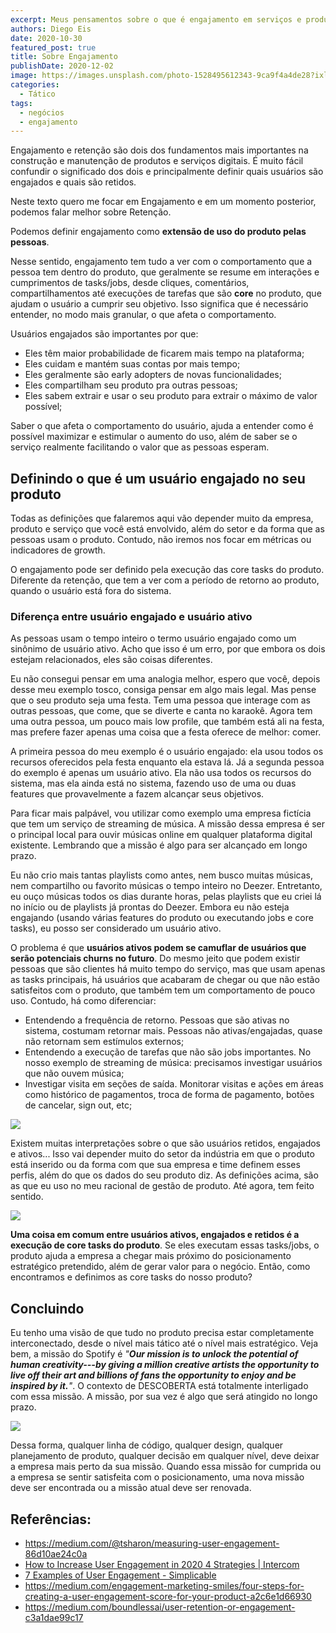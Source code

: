 ```yaml
---
excerpt: Meus pensamentos sobre o que é engajamento em serviços e produtos digitais
authors: Diego Eis
date: 2020-10-30
featured_post: true
title: Sobre Engajamento
publishDate: 2020-12-02
image: https://images.unsplash.com/photo-1528495612343-9ca9f4a4de28?ixlib=rb-1.2.1&ixid=eyJhcHBfaWQiOjEyMDd9&auto=format&fit=crop&w=2767&q=80
categories:
  - Tático
tags:
  - negócios
  - engajamento
---
```


Engajamento e retenção são dois dos fundamentos mais importantes na
construção e manutenção de produtos e serviços digitais. É muito fácil
confundir o significado dos dois e principalmente definir quais usuários
são engajados e quais são retidos. 

Neste texto quero me focar em Engajamento e em um momento posterior,
podemos falar melhor sobre Retenção.

Podemos definir engajamento como **extensão de uso do produto pelas
pessoas**.

Nesse sentido, engajamento tem tudo a ver com o comportamento que a
pessoa tem dentro do produto, que geralmente se resume em interações e
cumprimentos de tasks/jobs, desde cliques, comentários,
compartilhamentos até execuções de tarefas que são **core** no produto,
que ajudam o usuário a cumprir seu objetivo. Isso significa que é
necessário entender, no modo mais granular, o que afeta o
comportamento. 

Usuários engajados são importantes por que:

- Eles têm maior probabilidade de ficarem mais tempo na plataforma;
- Eles cuidam e mantém suas contas por mais tempo;
- Eles geralmente são early adopters de novas funcionalidades;
- Eles compartilham seu produto pra outras pessoas;
- Eles sabem extrair e usar o seu produto para extrair o máximo de valor possível;

Saber o que afeta o comportamento do usuário, ajuda a entender como é
possível maximizar e estimular o aumento do uso, além de saber se o
serviço realmente facilitando o valor que as pessoas esperam. 

Definindo o que é um usuário engajado no seu produto
----------------------------------------------------

Todas as definições que falaremos aqui vão depender muito da empresa,
produto e serviço que você está envolvido, além do setor e da forma que
as pessoas usam o produto. Contudo, não iremos nos focar em métricas ou
indicadores de growth.

O engajamento pode ser definido pela execução das core tasks do produto.
Diferente da retenção, que tem a ver com a período de retorno ao
produto, quando o usuário está fora do sistema.

### Diferença entre usuário engajado e usuário ativo

As pessoas usam o tempo inteiro o termo usuário engajado como um
sinônimo de usuário ativo. Acho que isso é um erro, por que embora os
dois estejam relacionados, eles são coisas diferentes.

Eu não consegui pensar em uma analogia melhor, espero que você, depois
desse meu exemplo tosco, consiga pensar em algo mais legal. Mas pense
que o seu produto seja uma festa. Tem uma pessoa que interage com as
outras pessoas, que come, que se diverte e canta no karaokê. Agora tem
uma outra pessoa, um pouco mais low profile, que também está ali na
festa, mas prefere fazer apenas uma coisa que a festa oferece de melhor:
comer.

A primeira pessoa do meu exemplo é o usuário engajado: ela usou todos os
recursos oferecidos pela festa enquanto ela estava lá. Já a segunda
pessoa do exemplo é apenas um usuário ativo. Ela não usa todos os
recursos do sistema, mas ela ainda está no sistema, fazendo uso de uma
ou duas features que provavelmente a fazem alcançar seus objetivos.

Para ficar mais palpável, vou utilizar como exemplo uma empresa fictícia
que tem um serviço de streaming de música. A missão dessa empresa é ser
o principal local para ouvir músicas online em qualquer plataforma
digital existente. Lembrando que a missão é algo para ser alcançado em
longo prazo.

Eu não crio mais tantas playlists como antes, nem busco muitas músicas,
nem compartilho ou favorito músicas o tempo inteiro no Deezer.
Entretanto, eu ouço músicas todos os dias durante horas, pelas playlists
que eu criei lá no início ou de playlists já prontas do Deezer. Embora
eu não esteja engajando (usando várias features do produto ou executando
jobs e core tasks), eu posso ser considerado um usuário ativo.

O problema é que **usuários ativos podem se camuflar de usuários que
serão potenciais churns no futuro**. Do mesmo jeito que podem existir
pessoas que são clientes há muito tempo do serviço, mas que usam apenas
as tasks principais, há usuários que acabaram de chegar ou que não estão
satisfeitos com o produto, que também tem um comportamento de pouco uso.
Contudo, há como diferenciar:

- Entendendo a frequência de retorno. Pessoas que são ativas no sistema, costumam retornar mais. Pessoas não ativas/engajadas, quase não retornam sem estímulos externos;
- Entendendo a execução de tarefas que não são jobs importantes. No nosso exemplo de streaming de música: precisamos investigar usuários que não ouvem música; 
- Investigar visita em seções de saída. Monitorar visitas e ações em áreas como histórico de pagamentos, troca de forma de pagamento, botões de cancelar, sign out, etc;

[![](https://bucketeer-e05bbc84-baa3-437e-9518-adb32be77984.s3.amazonaws.com/public/images/25d87376-9376-41dc-8b18-d34f91184d58_2302x1737.jpeg)](https://cdn.substack.com/image/fetch/f_auto,q_auto:good,fl_progressive:steep/https%3A%2F%2Fbucketeer-e05bbc84-baa3-437e-9518-adb32be77984.s3.amazonaws.com%2Fpublic%2Fimages%2F25d87376-9376-41dc-8b18-d34f91184d58_2302x1737.jpeg)

Existem muitas interpretações sobre o que são usuários retidos,
engajados e ativos... Isso vai depender muito do setor da indústria em
que o produto está inserido ou da forma com que sua empresa e time
definem esses perfis, além do que os dados do seu produto diz. As
definições acima, são as que eu uso no meu racional de gestão de
produto. Até agora, tem feito sentido.

[![](https://bucketeer-e05bbc84-baa3-437e-9518-adb32be77984.s3.amazonaws.com/public/images/2e2949c1-0ca0-466e-93a3-2bc60040befd_2243x1783.jpeg)](https://cdn.substack.com/image/fetch/f_auto,q_auto:good,fl_progressive:steep/https%3A%2F%2Fbucketeer-e05bbc84-baa3-437e-9518-adb32be77984.s3.amazonaws.com%2Fpublic%2Fimages%2F2e2949c1-0ca0-466e-93a3-2bc60040befd_2243x1783.jpeg)

**Uma coisa em comum entre usuários ativos, engajados e retidos é a
execução de core tasks do produto**. Se eles executam essas tasks/jobs,
o produto ajuda a empresa a chegar mais próximo do posicionamento
estratégico pretendido, além de gerar valor para o negócio. Então, como
encontramos e definimos as core tasks do nosso produto? 

Concluindo
----------

Eu tenho uma visão de que tudo no produto precisa estar completamente
interconectado, desde o nível mais tático até o nível mais estratégico.
Veja bem, a missão do Spotify é *"**Our mission is to unlock the
potential of human creativity---by giving a million creative artists the
opportunity to live off their art and billions of fans the opportunity
to enjoy and be inspired by it.**"*. O contexto de DESCOBERTA está
totalmente interligado com essa missão. A missão, por sua vez é algo que
será atingido no longo prazo.

[![](https://bucketeer-e05bbc84-baa3-437e-9518-adb32be77984.s3.amazonaws.com/public/images/3fc80f68-9ac4-475c-afec-487ffd3a37cd_3836x4170.jpeg)](https://cdn.substack.com/image/fetch/f_auto,q_auto:good,fl_progressive:steep/https%3A%2F%2Fbucketeer-e05bbc84-baa3-437e-9518-adb32be77984.s3.amazonaws.com%2Fpublic%2Fimages%2F3fc80f68-9ac4-475c-afec-487ffd3a37cd_3836x4170.jpeg)

Dessa forma, qualquer linha de código, qualquer design, qualquer
planejamento de produto, qualquer decisão em qualquer nível, deve deixar
a empresa mais perto da sua missão. Quando essa missão for cumprida ou a
empresa se sentir satisfeita com o posicionamento, uma nova missão deve
ser encontrada ou a missão atual deve ser renovada.

Referências:
------------
- <https://medium.com/@tsharon/measuring-user-engagement-86d10ae24c0a>
- [How to Increase User Engagement in 2020 4 Strategies \|
    Intercom](https://www.intercom.com/blog/ways-to-increase-user-engagement/)
- [7 Examples of User Engagement -
    Simplicable](https://simplicable.com/new/user-engagement)
- <https://medium.com/engagement-marketing-smiles/four-steps-for-creating-a-user-engagement-score-for-your-product-a2c6e1d66930>
- <https://medium.com/boundlessai/user-retention-or-engagement-c3a1dae99c17>